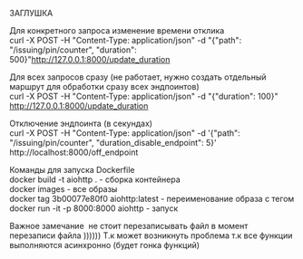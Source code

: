 ЗАГЛУШКА

Для конкретного запроса изменение времени отклика<br>
curl -X POST -H "Content-Type: application/json" -d "{"path": "/issuing/pin/counter", "duration": 500}"http://127.0.0.1:8000/update_duration

Для всех запросов сразу (не работает, нужно создать отдельный маршрут для обработки сразу всех эндпоинтов)<br>
curl -X POST -H "Content-Type: application/json" -d "{"duration": 100}" http://127.0.0.1:8000/update_duration

Отключение эндпоинта (в секундах)<br>
curl -X POST -H "Content-Type: application/json" -d '{"path": "/issuing/pin/counter", "duration_disable_endpoint": 5}' http://localhost:8000/off_endpoint

Команды для запуска Dockerfile<br> 
docker build -t aiohttp .   - сборка контейнера<br> 
docker images - все образы<br> 
docker tag 3b00077e80f0 aiohttp:latest - переименование образа с тегом<br>
docker run -it -p 8000:8000 aiohttp  - запуск<br>

Важное замечание  не стоит перезаписывать файл в момент перезаписи файла )))))) Т.к может возникнуть	 проблема т.к все функции выполняются асинхронно (будет гонка функций)
